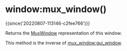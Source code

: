 # window:mux_window()

{{since('20220807-113146-c2fee766')}}

Returns the [MuxWindow](../mux-window/index.md) representation of this window.

This method is the inverse of [mux_window:gui_window](../mux-window/gui_window.md).
